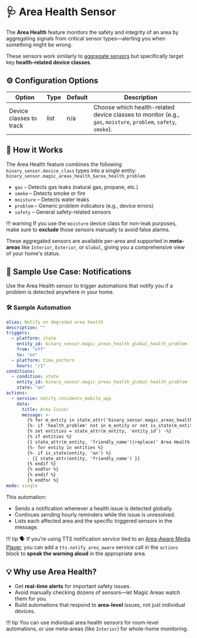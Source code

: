 # 🩺 Area Health Sensor

The **Area Health** feature monitors the safety and integrity of an area by aggregating signals from critical sensor types—alerting you when something might be wrong.

These sensors work similarly to [aggregate sensors](aggregation.md) but specifically target key **health-related device classes**.

## ⚙️ Configuration Options

| Option                | Type    | Default | Description                                                                 |
|-----------------------|--------|---------|-----------------------------------------------------------------------------|
| Device classes to track | list   | n/a     | Choose which health-related device classes to monitor (e.g., `gas`, `moisture`, `problem`, `safety`, `smoke`). |

## 🚀 How it Works

The Area Health feature combines the following `binary_sensor.device_class` types into a single entity: `binary_sensor.magic_areas_health_$area_health_problem`

- `gas` – Detects gas leaks (natural gas, propane, etc.)
- `smoke` – Detects smoke or fire
- `moisture` – Detects water leaks
- `problem` – Generic problem indicators (e.g., device errors)
- `safety` – General safety-related sensors

!!! warning
    If you use the `moisture` device class for non-leak purposes, make sure to **exclude** those sensors manually to avoid false alarms.

These aggregated sensors are available per-area and supported in **meta-areas** like `Interior`, `Exterior`, or `Global`, giving you a comprehensive view of your home's status.

## 🔔 Sample Use Case: Notifications

Use the Area Health sensor to trigger automations that notify you if a problem is detected anywhere in your home.

### 🛠️ Sample Automation

```yaml
alias: Notify on degraded area health
description: ""
triggers:
  - platform: state
    entity_id: binary_sensor.magic_areas_health_global_health_problem
    from: "off"
    to: "on"
  - platform: time_pattern
    hours: "/1"
conditions:
  - condition: state
    entity_id: binary_sensor.magic_areas_health_global_health_problem
    state: "on"
actions:
  - service: notify.residents_mobile_app
    data:
      title: Area Issue!
      message: >-
        {% for m_entity in state_attr('binary_sensor.magic_areas_health_global_health_problem', 'entity_id') %}
        {%- if 'health_problem' not in m_entity or not is_state(m_entity, 'on') %}{% continue %}{% endif -%}
        {% set entities = state_attr(m_entity, 'entity_id') -%}
        {% if entities %}
        {{ state_attr(m_entity, 'friendly_name')|replace(' Area Health','') }}
        {%- for entity in entities %}
        {%- if is_state(entity, 'on') %}
        - {{ state_attr(entity, 'friendly_name') }}
        {% endif %}
        {% endfor %}
        {% endif %}
        {% endfor %}
mode: single
```

This automation:

- Sends a notification whenever a health issue is detected globally.
- Continues sending hourly reminders while the issue is unresolved.
- Lists each affected area and the specific triggered sensors in the message.

!!! tip
    🗣️ If you’re using TTS notification service tied to an [Area-Aware Media Player](area-aware-media-player.md), you can add a `tts.notify_area_aware` service call in the `actions` block to **speak the warning aloud** in the appropriate area.

## 💡 Why use Area Health?

- Get **real-time alerts** for important safety issues.
- Avoid manually checking dozens of sensors—let Magic Areas watch them for you.
- Build automations that respond to **area-level** issues, not just individual devices.

!!! tip
    You can use individual area health sensors for room-level automations, or use meta-areas (like `Interior`) for whole-home monitoring.

